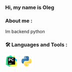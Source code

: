 ### Hi, my name is Oleg

### About me :
Im backend python
### :hammer_and_wrench: Languages and Tools :
</div>
  <img src="https://github.com/devicons/devicon/blob/master/icons/pycharm/pycharm-original.svg" title=Pycharm alt="Pycharm" height="40" width="40"/>&nbsp;
  <img src="https://github.com/devicons/devicon/blob/master/icons/python/python-original.svg" title=Python alt="Python" width="40" height="40"/>&nbsp;
  <imt src="https://github.com/devicons/devicon/blob/master/icons/django/django-plain.svg" title=Django alt="Django" width="40" height="40"/>&nbsp;
</div>
